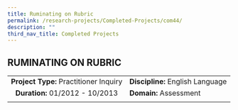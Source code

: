 ```yaml
---
title: Ruminating on Rubric
permalink: /research-projects/Completed-Projects/com44/
description: ""
third_nav_title: Completed Projects
---
```

## RUMINATING ON RUBRIC

|   |   |
|:-:|---|
| **Project Type:** Practitioner Inquiry  | **Discipline:** English Language  |
| **Duration:** 01/2012 - 10/2013  | **Domain:** Assessment  |
|   |   |

